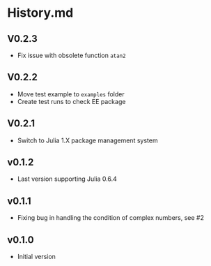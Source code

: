 # History.md

## V0.2.3
- Fix issue with obsolete function `atan2`

## V0.2.2
- Move test example to `examples` folder
- Create test runs to check EE package

## V0.2.1
- Switch to Julia 1.X package management system

## v0.1.2
- Last version supporting Julia 0.6.4

## v0.1.1
- Fixing bug in handling the condition of complex numbers, see #2

## v0.1.0
- Initial version
